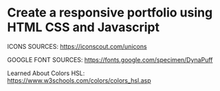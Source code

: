 # Create a responsive portfolio using HTML CSS and Javascript

ICONS SOURCES: https://iconscout.com/unicons

GOOGLE FONT SOURCES: https://fonts.google.com/specimen/DynaPuff

Learned About Colors HSL: https://www.w3schools.com/colors/colors_hsl.asp

